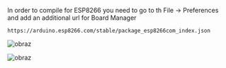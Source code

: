 In order to compile for ESP8266 you need to go to th File -> Preferences and add an additional url for Board Manager

`https://arduino.esp8266.com/stable/package_esp8266com_index.json`

![obraz](https://user-images.githubusercontent.com/47637776/164962840-1d2a0aae-8533-4afd-a95c-145a53a2df53.png)

 
![obraz](https://user-images.githubusercontent.com/47637776/164961244-48bc1001-69e8-4956-b733-f59733fc9330.png)

